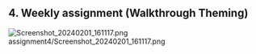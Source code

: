 ## 4. Weekly assignment (Walkthrough Theming)

![Screenshot_20240201_161117.png](Screenshot_20240201_161117.png)assignment4/Screenshot_20240201_161117.png